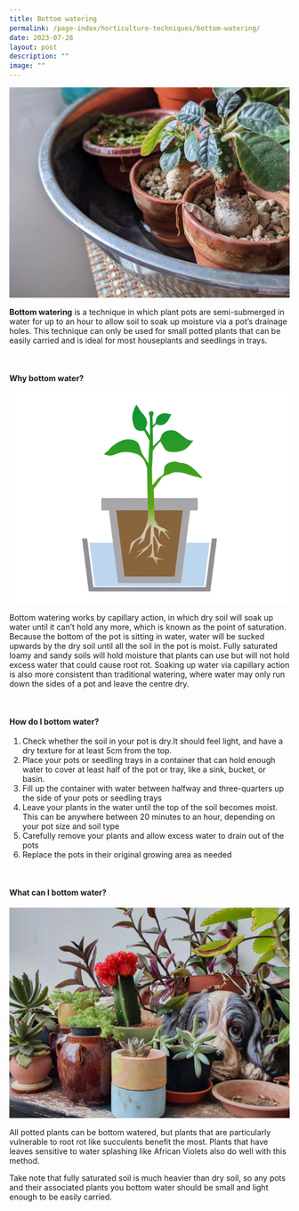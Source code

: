 ```yaml
---
title: Bottom watering
permalink: /page-index/horticulture-techniques/bottom-watering/
date: 2023-07-28
layout: post
description: ""
image: ""
---
```

<section>
	<img title="Succulents being bottom watered in a metal tub. Photo by Jacqueline Chua." src="/images/Horti%20techniques/BottomWatering_Jacchua%20(2).jpg">
	<p><b>Bottom watering</b> is a technique in which plant pots are semi-submerged in water for up to an hour to allow soil to soak up moisture via a pot’s drainage holes. This technique can only be used for small potted plants that can be easily carried and is ideal for most houseplants and seedlings in trays. </p>
	<br>
</section>

<section>
	<h4>Why bottom water?</h4>
	<img title="A diagram on how capillary action sucks water up from the bottom of the pot till all the soil is moist." src="/images/Horti%20techniques/bottom%20watering.gif">
	<p>Bottom watering works by capillary action, in which dry soil will soak up water until it can’t hold any more, which is known as the point of saturation. Because the bottom of the pot is sitting in water, water will be sucked upwards by the dry soil until all the soil in the pot is moist. Fully saturated loamy and sandy soils will hold moisture that plants can use but will not hold excess water that could cause root rot. Soaking up water via capillary action is also more consistent than traditional watering, where water may only run down the sides of a pot and leave the centre dry. </p>
	<br>
</section>

<section>
	<h4>How do I bottom water?</h4>
	<ol>
		<li>Check whether the soil in your pot is dry.It should feel light, and have a dry texture for at least 5cm from the top. </li>
		<li>Place your pots or seedling trays in a container that can hold enough water to cover at least half of the pot or tray, like a sink, bucket, or basin.</li>
		<li>Fill up the container with water between halfway and three-quarters up the side of your pots or seedling trays</li>
		<li>Leave your plants in the water until the top of the soil becomes moist. This can be anywhere between 20 minutes to an hour, depending on your pot size and soil type</li>
		<li>Carefully remove your plants and allow excess water to drain out of the pots</li>
		<li>Replace the pots in their original growing area as needed</li>
	</ol>
	<br>
</section>

<section>
	<h4>What can I bottom water?</h4>
	<img title="Succulents in pots. Photo by Jacqueline Chua." src="/images/Hardscapes/ContainerGardening_JacChua.jpg">
	<p>All potted plants can be bottom watered, but plants that are particularly vulnerable to root rot like succulents benefit the most. Plants that have leaves sensitive to water splashing like African Violets also do well with this method.</p>
	<p>Take note that fully saturated soil is much heavier than dry soil, so any pots and their associated plants you bottom water should be small and light enough to be easily carried.</p>
	<br>
</section>